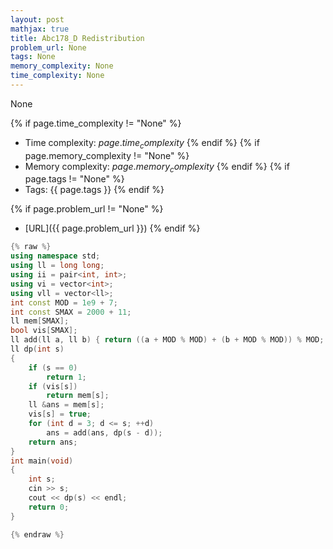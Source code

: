 ```yaml
---
layout: post
mathjax: true
title: Abc178_D Redistribution
problem_url: None
tags: None
memory_complexity: None
time_complexity: None
---
```


None


{% if page.time_complexity != "None" %}
- Time complexity: ${{ page.time_complexity }}$
{% endif %}
{% if page.memory_complexity != "None" %}
- Memory complexity: ${{ page.memory_complexity }}$
{% endif %}
{% if page.tags != "None" %}
- Tags: {{ page.tags }}
{% endif %}

{% if page.problem_url != "None" %}
- [URL]({{ page.problem_url }})
{% endif %}

```cpp
{% raw %}
using namespace std;
using ll = long long;
using ii = pair<int, int>;
using vi = vector<int>;
using vll = vector<ll>;
int const MOD = 1e9 + 7;
int const SMAX = 2000 + 11;
ll mem[SMAX];
bool vis[SMAX];
ll add(ll a, ll b) { return ((a + MOD % MOD) + (b + MOD % MOD)) % MOD; }
ll dp(int s)
{
    if (s == 0)
        return 1;
    if (vis[s])
        return mem[s];
    ll &ans = mem[s];
    vis[s] = true;
    for (int d = 3; d <= s; ++d)
        ans = add(ans, dp(s - d));
    return ans;
}
int main(void)
{
    int s;
    cin >> s;
    cout << dp(s) << endl;
    return 0;
}

{% endraw %}
```